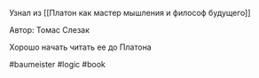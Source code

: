 Узнал из [[Платон как мастер мышления и философ будущего]]

Автор: Томас Слезак

Хорошо начать читать ее до Платона

#baumeister #logic #book